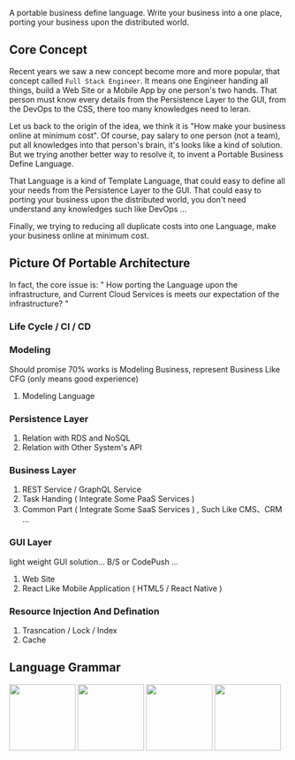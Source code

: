 A portable business define language. Write your business into a one place, porting your business upon the distributed world.

## Core Concept

Recent years we saw a new concept become more and more popular, that concept called `Full Stack Engineer`. It means one Engineer handing all things, build a Web Site or a Mobile App by one person's two hands. That person must know every details from the Persistence Layer to the GUI, from the DevOps to the CSS, there too many knowledges need to leran. 

Let us back to the origin of the idea, we think it is "How make your business online at minimum cost". Of course, pay salary to one person (not a team), put all knowledges into that person's brain, it's looks like a kind of solution. But we trying another better way to resolve it, to invent a Portable Business Define Language.

That Language is a kind of Template Language, that could easy to define all your needs from the Persistence Layer to the GUI. That could easy to porting your business upon the distributed world, you don't need understand any knowledges such like DevOps ...

Finally, we trying to reducing all duplicate costs into one Language, make your business online at minimum cost.


## Picture Of Portable Architecture

In fact, the core issue is: " How porting the Language upon the infrastructure, and Current Cloud Services is meets our expectation of the infrastructure? "

### Life Cycle / CI / CD

### Modeling

Should promise 70% works is Modeling Business, represent Business Like CFG (only means good experience)

1. Modeling Language

### Persistence Layer

1. Relation with RDS and NoSQL
2. Relation with Other System's API

### Business Layer

1. REST Service / GraphQL Service
2. Task Handing ( Integrate Some PaaS Services )
3. Common Part ( Integrate Some SaaS Services ) , Such Like CMS、CRM ...

### GUI Layer

light weight GUI solution...  B/S or CodePush ...

1. Web Site
2. React Like Mobile Application ( HTML5 / React Native )

### Resource Injection And Defination

1. Trasncation / Lock / Index
2. Cache

## Language Grammar


<img src="https://user-images.githubusercontent.com/629202/110625876-fba9e080-81da-11eb-85f3-bd2b9beb0722.png" style="height: 120px" />
<img src="https://user-images.githubusercontent.com/629202/110625965-18461880-81db-11eb-9214-6154d8aabc39.png" style="height: 120px" />
<img src="https://user-images.githubusercontent.com/629202/110626095-43c90300-81db-11eb-9863-f7e01d7c5b73.png" style="height: 120px" />
<img src="https://user-images.githubusercontent.com/629202/110626404-a28e7c80-81db-11eb-9ef1-85b09cc8bce0.png" style="height: 120px" />

